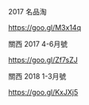 2017 名品淘

https://goo.gl/M3x14q

關西 2017 4-6月號

https://goo.gl/Zf7sZJ

關西 2018 1-3月號

https://goo.gl/KxJXj5
